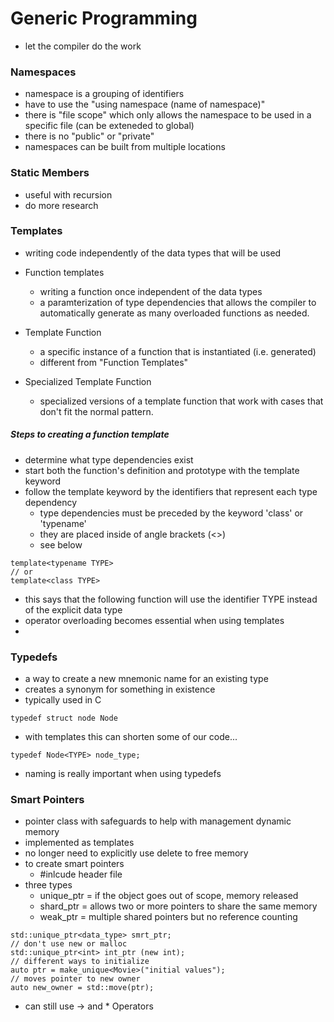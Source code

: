 # Generic Programming 
- let the compiler do the work

### Namespaces
- namespace is a grouping of identifiers
- have to use the "using namespace (name of namespace)"
- there is "file scope" which only allows the namespace to be used in a specific file (can be exteneded to global)
- there is no "public" or "private"
- namespaces can be built from multiple locations

### Static Members
- useful with recursion
- do more research

### Templates
- writing code independently of the data types that will be used

- Function templates 
  - writing a function once independent of the data types
  - a paramterization of type dependencies that allows the compiler to automatically generate as many overloaded functions as needed.

- Template Function
  - a specific instance of a function that is instantiated (i.e. generated) 
  - different from "Function Templates"
 
- Specialized Template Function
  - specialized versions of a template function that work with cases that don't fit the
    normal pattern.

##### Steps to creating a function template
- determine what type dependencies exist
- start both the function's definition and prototype with the template keyword
- follow the template keyword by the identifiers that represent each type dependency 
  - type dependencies must be preceded by the keyword 'class' or 'typename'
  - they are placed inside of angle brackets (<>)
  - see below
``` 
template<typename TYPE> 
// or 
template<class TYPE>
```
  - this says that the following function will use the identifier TYPE instead of the explicit data type
  - operator overloading becomes essential when using templates
  -

### Typedefs
- a way to create a new mnemonic name for an existing type
- creates a synonym for something in existence
- typically used in C
``` 
typedef struct node Node
```
- with templates this can shorten some of our code...
```
typedef Node<TYPE> node_type; 
```
- naming is really important when using typedefs


### Smart Pointers
- pointer class with safeguards to help with management dynamic memory
- implemented as templates
- no longer need to explicitly use delete to free memory
- to create smart pointers
  - #inlcude <memory> header file
- three types 
  - unique_ptr = if the object goes out of scope, memory released
  - shard_ptr = allows two or more pointers to share the same memory
  - weak_ptr = multiple shared pointers but no reference counting
```
std::unique_ptr<data_type> smrt_ptr;
// don't use new or malloc
std::unique_ptr<int> int_ptr (new int);
// different ways to initialize
auto ptr = make_unique<Movie>("initial values");
// moves pointer to new owner
auto new_owner = std::move(ptr);
```
- can still use -> and * Operators



 
